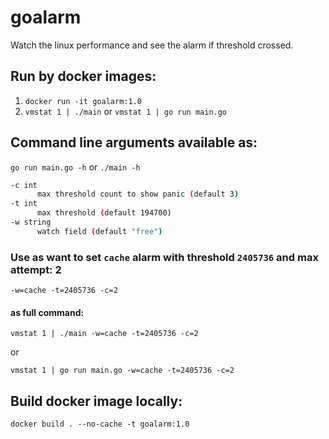 # goalarm

Watch the linux performance and see the alarm if threshold crossed.

## Run by docker images:

1. `docker run -it goalarm:1.0`
1. `vmstat 1 | ./main` or `vmstat 1 | go run main.go`

## Command line arguments available as:

`go run main.go -h` or `./main -h`

```sh
-c int
      max threshold count to show panic (default 3)
-t int
      max threshold (default 194700)
-w string
      watch field (default "free")
```

### Use as want to set `cache` alarm with threshold `2405736` and max attempt: 2

`-w=cache -t=2405736 -c=2`

#### as full command:

`vmstat 1 | ./main -w=cache -t=2405736 -c=2`

or

`vmstat 1 | go run main.go -w=cache -t=2405736 -c=2`

## Build docker image locally:

`docker build . --no-cache -t goalarm:1.0`
